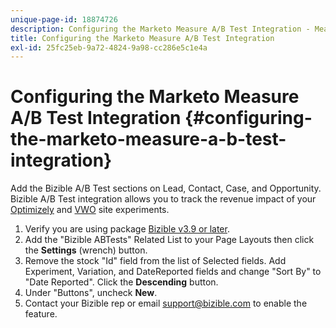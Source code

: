 ```yaml
---
unique-page-id: 18874726
description: Configuring the Marketo Measure A/B Test Integration - Measure - Product Documentation
title: Configuring the Marketo Measure A/B Test Integration
exl-id: 25fc25eb-9a72-4824-9a98-cc286e5c1e4a
---
```

# Configuring the Marketo Measure A/B Test Integration {#configuring-the-marketo-measure-a-b-test-integration}

Add the Bizible A/B Test sections on Lead, Contact, Case, and Opportunity. Bizible A/B Test integration allows you to track the revenue impact of your [Optimizely](https://optimizely.com/) and [VWO](https://vwo.com/) site experiments.

1. Verify you are using package [Bizible v3.9 or later](https://bizible.com/sf).
1. Add the "Bizible ABTests" Related List to your Page Layouts then click the **Settings** (wrench) button.
1. Remove the stock "Id" field from the list of Selected fields. Add Experiment, Variation, and DateReported fields and change "Sort By" to "Date Reported". Click the **Descending** button.
1. Under "Buttons", uncheck **New**.
1. Contact your Bizible rep or email support@bizible.com to enable the feature.

